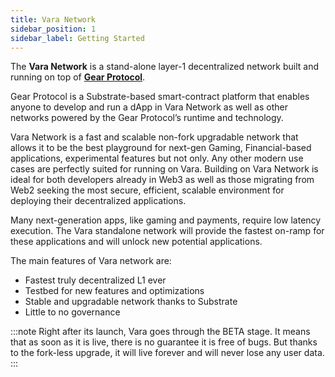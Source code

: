 ```yaml
---
title: Vara Network
sidebar_position: 1
sidebar_label: Getting Started
---
```


The **Vara Network** is a stand-alone layer-1 decentralized network built and running on top of **[Gear Protocol](https://www.gear-tech.io/)**. 

Gear Protocol is a Substrate-based smart-contract platform that enables anyone to develop and run a dApp in Vara Network as well as other networks powered by the Gear Protocol’s runtime and technology.

Vara Network is a fast and scalable non-fork upgradable network that allows it to be the best playground for next-gen Gaming, Financial-based applications, experimental features but not only. Any other modern use cases are perfectly suited for running on Vara. Building on Vara Network is ideal for both developers already in Web3 as well as those migrating from Web2 seeking the most secure, efficient, scalable environment for deploying their decentralized applications.

Many next-generation apps, like gaming and payments, require low latency execution. The Vara standalone network will provide the fastest on-ramp for these applications and will unlock new potential applications.

The main features of Vara network are:

- Fastest truly decentralized L1 ever
- Testbed for new features and optimizations
- Stable and upgradable network thanks to Substrate
- Little to no governance

:::note
Right after its launch, Vara goes through the BETA stage. It means that as soon as it is live, there is no guarantee it is free of bugs. But thanks to the fork-less upgrade, it will live forever and will never lose any user data.
:::